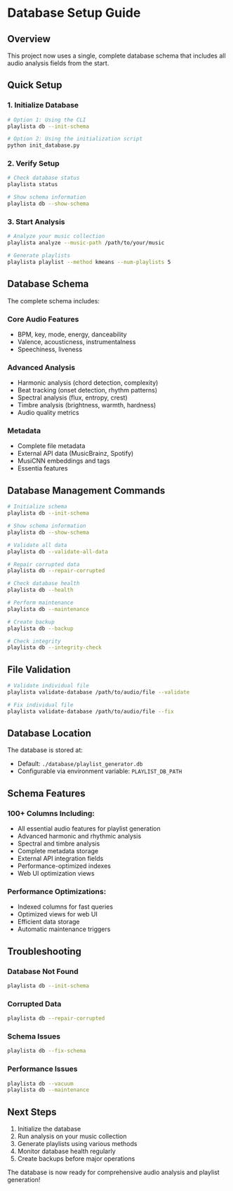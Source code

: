 # Database Setup Guide

## Overview
This project now uses a single, complete database schema that includes all audio analysis fields from the start.

## Quick Setup

### 1. Initialize Database
```bash
# Option 1: Using the CLI
playlista db --init-schema

# Option 2: Using the initialization script
python init_database.py
```

### 2. Verify Setup
```bash
# Check database status
playlista status

# Show schema information
playlista db --show-schema
```

### 3. Start Analysis
```bash
# Analyze your music collection
playlista analyze --music-path /path/to/your/music

# Generate playlists
playlista playlist --method kmeans --num-playlists 5
```

## Database Schema

The complete schema includes:

### Core Audio Features
- BPM, key, mode, energy, danceability
- Valence, acousticness, instrumentalness
- Speechiness, liveness

### Advanced Analysis
- Harmonic analysis (chord detection, complexity)
- Beat tracking (onset detection, rhythm patterns)
- Spectral analysis (flux, entropy, crest)
- Timbre analysis (brightness, warmth, hardness)
- Audio quality metrics

### Metadata
- Complete file metadata
- External API data (MusicBrainz, Spotify)
- MusiCNN embeddings and tags
- Essentia features

## Database Management Commands

```bash
# Initialize schema
playlista db --init-schema

# Show schema information
playlista db --show-schema

# Validate all data
playlista db --validate-all-data

# Repair corrupted data
playlista db --repair-corrupted

# Check database health
playlista db --health

# Perform maintenance
playlista db --maintenance

# Create backup
playlista db --backup

# Check integrity
playlista db --integrity-check
```

## File Validation

```bash
# Validate individual file
playlista validate-database /path/to/audio/file --validate

# Fix individual file
playlista validate-database /path/to/audio/file --fix
```

## Database Location

The database is stored at:
- Default: `./database/playlist_generator.db`
- Configurable via environment variable: `PLAYLIST_DB_PATH`

## Schema Features

### 100+ Columns Including:
- All essential audio features for playlist generation
- Advanced harmonic and rhythmic analysis
- Spectral and timbre analysis
- Complete metadata storage
- External API integration fields
- Performance-optimized indexes
- Web UI optimization views

### Performance Optimizations:
- Indexed columns for fast queries
- Optimized views for web UI
- Efficient data storage
- Automatic maintenance triggers

## Troubleshooting

### Database Not Found
```bash
playlista db --init-schema
```

### Corrupted Data
```bash
playlista db --repair-corrupted
```

### Schema Issues
```bash
playlista db --fix-schema
```

### Performance Issues
```bash
playlista db --vacuum
playlista db --maintenance
```

## Next Steps

1. Initialize the database
2. Run analysis on your music collection
3. Generate playlists using various methods
4. Monitor database health regularly
5. Create backups before major operations

The database is now ready for comprehensive audio analysis and playlist generation! 